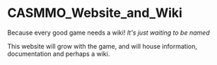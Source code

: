 CASMMO_Website_and_Wiki
=======================

Because every good game needs a wiki!
*It's just waiting to be named*

This website will grow with the game, and will house information, documentation and perhaps a wiki.

